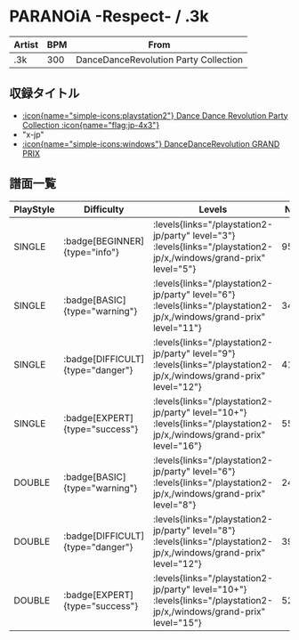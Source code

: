 # PARANOiA -Respect- / .3k

|Artist|BPM|From|
|------|---|----|
|.3k|300|DanceDanceRevolution Party Collection|

## 収録タイトル

- [:icon{name="simple-icons:playstation2"} Dance Dance Revolution Party Collection :icon{name="flag:jp-4x3"}](/playstation2-jp/party)
- "x-jp"
- [:icon{name="simple-icons:windows"} DanceDanceRevolution GRAND PRIX](/windows/grand-prix)

## 譜面一覧

|PlayStyle|Difficulty|Levels|Notes|Movie|
|---------|----------|------|-----|-----|
|SINGLE| :badge[BEGINNER]{type="info"}| :levels{links="/playstation2-jp/party" level="3"} :levels{links="/playstation2-jp/x,/windows/grand-prix" level="5"}|95/0||
|SINGLE| :badge[BASIC]{type="warning"}| :levels{links="/playstation2-jp/party" level="6"} :levels{links="/playstation2-jp/x,/windows/grand-prix" level="11"}|345/10||
|SINGLE| :badge[DIFFICULT]{type="danger"}| :levels{links="/playstation2-jp/party" level="9"} :levels{links="/playstation2-jp/x,/windows/grand-prix" level="12"}|413/26||
|SINGLE| :badge[EXPERT]{type="success"}| :levels{links="/playstation2-jp/party" level="10+"} :levels{links="/playstation2-jp/x,/windows/grand-prix" level="16"}|555/18||
|DOUBLE| :badge[BASIC]{type="warning"}| :levels{links="/playstation2-jp/party" level="6"} :levels{links="/playstation2-jp/x,/windows/grand-prix" level="8"}|247/0||
|DOUBLE| :badge[DIFFICULT]{type="danger"}| :levels{links="/playstation2-jp/party" level="8"} :levels{links="/playstation2-jp/x,/windows/grand-prix" level="12"}|396/13||
|DOUBLE| :badge[EXPERT]{type="success"}| :levels{links="/playstation2-jp/party" level="10+"} :levels{links="/playstation2-jp/x,/windows/grand-prix" level="15"}|524/13||
